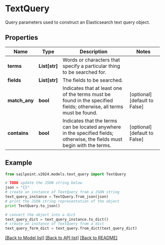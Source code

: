 # TextQuery

Query parameters used to construct an Elasticsearch text query object.

## Properties

Name | Type | Description | Notes
------------ | ------------- | ------------- | -------------
**terms** | **List[str]** | Words or characters that specify a particular thing to be searched for. | 
**fields** | **List[str]** | The fields to be searched. | 
**match_any** | **bool** | Indicates that at least one of the terms must be found in the specified fields;  otherwise, all terms must be found. | [optional] [default to False]
**contains** | **bool** | Indicates that the terms can be located anywhere in the specified fields;  otherwise, the fields must begin with the terms. | [optional] [default to False]

## Example

```python
from sailpoint.v2024.models.text_query import TextQuery

# TODO update the JSON string below
json = "{}"
# create an instance of TextQuery from a JSON string
text_query_instance = TextQuery.from_json(json)
# print the JSON string representation of the object
print TextQuery.to_json()

# convert the object into a dict
text_query_dict = text_query_instance.to_dict()
# create an instance of TextQuery from a dict
text_query_form_dict = text_query.from_dict(text_query_dict)
```
[[Back to Model list]](../README.md#documentation-for-models) [[Back to API list]](../README.md#documentation-for-api-endpoints) [[Back to README]](../README.md)


